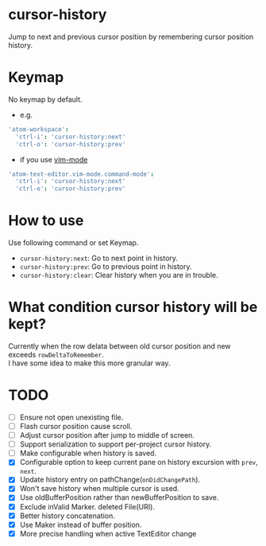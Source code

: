 # cursor-history

Jump to next and previous cursor position by remembering cursor position history.


# Keymap

No keymap by default.

* e.g.

```coffeescript
'atom-workspace':
  'ctrl-i': 'cursor-history:next'
  'ctrl-o': 'cursor-history:prev'
```

* if you use [vim-mode](https://atom.io/packages/vim-mode)

```coffeescript
'atom-text-editor.vim-mode.command-mode':
  'ctrl-i': 'cursor-history:next'
  'ctrl-o': 'cursor-history:prev'
```

# How to use

Use following command or set Keymap.
* `cursor-history:next`: Go to next     point in history.
* `cursor-history:prev`: Go to previous point in history.
* `cursor-history:clear`: Clear history when you are in trouble.

# What condition cursor history will be kept?

Currently when the row delata between old cursor position and new exceeds `rowDeltaToRemember`.  
I have some idea to make this more granular way.

# TODO
- [ ] Ensure not open unexisting file.
- [ ] Flash cursor position cause scroll.
- [ ] Adjust cursor position after jump to middle of screen.
- [ ] Support serialization to support per-project cursor history.
- [ ] Make configurable when history is saved.
- [x] Configurable option to keep current pane on history excursion with `prev`, `next`.
- [x] Update history entry on pathChange(`onDidChangePath`).
- [x] Won't save history when multiple cursor is used.
- [x] Use oldBufferPosition rather than newBufferPosition to save.
- [x] Exclude inValid Marker. deleted File(URI).
- [x] Better history concatenation.
- [x] Use Maker instead of buffer position.
- [x] More precise handling when active TextEditor change
